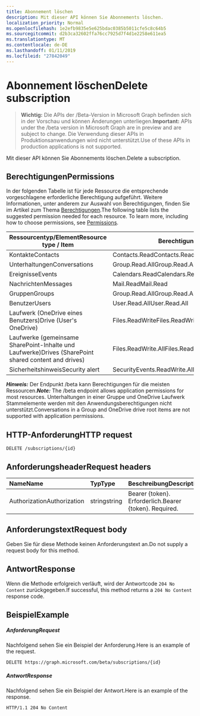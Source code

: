 ```yaml
---
title: Abonnement löschen
description: Mit dieser API können Sie Abonnements löschen.
localization_priority: Normal
ms.openlocfilehash: 1e2efb9835e5e625bdac0385b5011cfe5c8c64b5
ms.sourcegitcommit: d2b3ca32602ffa76cc7925d7f4d1e2258e611ea5
ms.translationtype: MT
ms.contentlocale: de-DE
ms.lasthandoff: 01/11/2019
ms.locfileid: "27842049"
---
```

# <a name="delete-subscription"></a><span data-ttu-id="b1863-103">Abonnement löschen</span><span class="sxs-lookup"><span data-stu-id="b1863-103">Delete subscription</span></span>

> <span data-ttu-id="b1863-104">**Wichtig:** Die APIs der /Beta-Version in Microsoft Graph befinden sich in der Vorschau und können Änderungen unterliegen.</span><span class="sxs-lookup"><span data-stu-id="b1863-104">**Important:** APIs under the /beta version in Microsoft Graph are in preview and are subject to change.</span></span> <span data-ttu-id="b1863-105">Die Verwendung dieser APIs in Produktionsanwendungen wird nicht unterstützt.</span><span class="sxs-lookup"><span data-stu-id="b1863-105">Use of these APIs in production applications is not supported.</span></span>

<span data-ttu-id="b1863-106">Mit dieser API können Sie Abonnements löschen.</span><span class="sxs-lookup"><span data-stu-id="b1863-106">Delete a subscription.</span></span>

## <a name="permissions"></a><span data-ttu-id="b1863-107">Berechtigungen</span><span class="sxs-lookup"><span data-stu-id="b1863-107">Permissions</span></span>

<span data-ttu-id="b1863-p102">In der folgenden Tabelle ist für jede Ressource die entsprechende vorgeschlagene erforderliche Berechtigung aufgeführt. Weitere Informationen, unter anderem zur Auswahl von Berechtigungen, finden Sie im Artikel zum Thema [Berechtigungen](/graph/permissions-reference).</span><span class="sxs-lookup"><span data-stu-id="b1863-p102">The following table lists the suggested permission needed for each resource. To learn more, including how to choose permissions, see [Permissions](/graph/permissions-reference).</span></span>

| <span data-ttu-id="b1863-110">Ressourcentyp/Element</span><span class="sxs-lookup"><span data-stu-id="b1863-110">Resource type / Item</span></span>        | <span data-ttu-id="b1863-111">Berechtigung</span><span class="sxs-lookup"><span data-stu-id="b1863-111">Permission</span></span>          |
|-----------------------------|---------------------|
| <span data-ttu-id="b1863-112">Kontakte</span><span class="sxs-lookup"><span data-stu-id="b1863-112">Contacts</span></span>                    | <span data-ttu-id="b1863-113">Contacts.Read</span><span class="sxs-lookup"><span data-stu-id="b1863-113">Contacts.Read</span></span>       |
| <span data-ttu-id="b1863-114">Unterhaltungen</span><span class="sxs-lookup"><span data-stu-id="b1863-114">Conversations</span></span>               | <span data-ttu-id="b1863-115">Group.Read.All</span><span class="sxs-lookup"><span data-stu-id="b1863-115">Group.Read.All</span></span>      |
| <span data-ttu-id="b1863-116">Ereignisse</span><span class="sxs-lookup"><span data-stu-id="b1863-116">Events</span></span>                      | <span data-ttu-id="b1863-117">Calendars.Read</span><span class="sxs-lookup"><span data-stu-id="b1863-117">Calendars.Read</span></span>      |
| <span data-ttu-id="b1863-118">Nachrichten</span><span class="sxs-lookup"><span data-stu-id="b1863-118">Messages</span></span>                    | <span data-ttu-id="b1863-119">Mail.Read</span><span class="sxs-lookup"><span data-stu-id="b1863-119">Mail.Read</span></span>           |
| <span data-ttu-id="b1863-120">Gruppen</span><span class="sxs-lookup"><span data-stu-id="b1863-120">Groups</span></span>                      | <span data-ttu-id="b1863-121">Group.Read.All</span><span class="sxs-lookup"><span data-stu-id="b1863-121">Group.Read.All</span></span>      |
| <span data-ttu-id="b1863-122">Benutzer</span><span class="sxs-lookup"><span data-stu-id="b1863-122">Users</span></span>                       | <span data-ttu-id="b1863-123">User.Read.All</span><span class="sxs-lookup"><span data-stu-id="b1863-123">User.Read.All</span></span>       |
| <span data-ttu-id="b1863-124">Laufwerk (OneDrive eines Benutzers)</span><span class="sxs-lookup"><span data-stu-id="b1863-124">Drive  (User's OneDrive)</span></span>    | <span data-ttu-id="b1863-125">Files.ReadWrite</span><span class="sxs-lookup"><span data-stu-id="b1863-125">Files.ReadWrite</span></span>     |
| <span data-ttu-id="b1863-126">Laufwerke (gemeinsame SharePoint-Inhalte und Laufwerke)</span><span class="sxs-lookup"><span data-stu-id="b1863-126">Drives (SharePoint shared content and drives)</span></span> | <span data-ttu-id="b1863-127">Files.ReadWrite.All</span><span class="sxs-lookup"><span data-stu-id="b1863-127">Files.ReadWrite.All</span></span> |
| <span data-ttu-id="b1863-128">Sicherheitshinweis</span><span class="sxs-lookup"><span data-stu-id="b1863-128">Security alert</span></span>              | <span data-ttu-id="b1863-129">SecurityEvents.ReadWrite.All</span><span class="sxs-lookup"><span data-stu-id="b1863-129">SecurityEvents.ReadWrite.All</span></span> |

<span data-ttu-id="b1863-130">***Hinweis:*** Der Endpunkt /beta kann Berechtigungen für die meisten Ressourcen.</span><span class="sxs-lookup"><span data-stu-id="b1863-130">***Note:*** The /beta endpoint allows application permissions for most resources.</span></span> <span data-ttu-id="b1863-131">Unterhaltungen in einer Gruppe und OneDrive Laufwerk Stammelemente werden mit den Anwendungsberechtigungen nicht unterstützt.</span><span class="sxs-lookup"><span data-stu-id="b1863-131">Conversations in a Group and OneDrive drive root items are not supported with application permissions.</span></span>

## <a name="http-request"></a><span data-ttu-id="b1863-132">HTTP-Anforderung</span><span class="sxs-lookup"><span data-stu-id="b1863-132">HTTP request</span></span>

<!-- { "blockType": "ignored" } -->

```http
DELETE /subscriptions/{id}
```

## <a name="request-headers"></a><span data-ttu-id="b1863-133">Anforderungsheader</span><span class="sxs-lookup"><span data-stu-id="b1863-133">Request headers</span></span>

| <span data-ttu-id="b1863-134">Name</span><span class="sxs-lookup"><span data-stu-id="b1863-134">Name</span></span>       | <span data-ttu-id="b1863-135">Typ</span><span class="sxs-lookup"><span data-stu-id="b1863-135">Type</span></span> | <span data-ttu-id="b1863-136">Beschreibung</span><span class="sxs-lookup"><span data-stu-id="b1863-136">Description</span></span>|
|:-----------|:------|:----------|
| <span data-ttu-id="b1863-137">Authorization</span><span class="sxs-lookup"><span data-stu-id="b1863-137">Authorization</span></span>  | <span data-ttu-id="b1863-138">string</span><span class="sxs-lookup"><span data-stu-id="b1863-138">string</span></span>  | <span data-ttu-id="b1863-p104">Bearer {token}. Erforderlich.</span><span class="sxs-lookup"><span data-stu-id="b1863-p104">Bearer {token}. Required.</span></span> |

## <a name="request-body"></a><span data-ttu-id="b1863-141">Anforderungstext</span><span class="sxs-lookup"><span data-stu-id="b1863-141">Request body</span></span>

<span data-ttu-id="b1863-142">Geben Sie für diese Methode keinen Anforderungstext an.</span><span class="sxs-lookup"><span data-stu-id="b1863-142">Do not supply a request body for this method.</span></span>

## <a name="response"></a><span data-ttu-id="b1863-143">Antwort</span><span class="sxs-lookup"><span data-stu-id="b1863-143">Response</span></span>

<span data-ttu-id="b1863-144">Wenn die Methode erfolgreich verläuft, wird der Antwortcode `204 No Content` zurückgegeben.</span><span class="sxs-lookup"><span data-stu-id="b1863-144">If successful, this method returns a `204 No Content` response code.</span></span>

## <a name="example"></a><span data-ttu-id="b1863-145">Beispiel</span><span class="sxs-lookup"><span data-stu-id="b1863-145">Example</span></span>

##### <a name="request"></a><span data-ttu-id="b1863-146">Anforderung</span><span class="sxs-lookup"><span data-stu-id="b1863-146">Request</span></span>

<span data-ttu-id="b1863-147">Nachfolgend sehen Sie ein Beispiel der Anforderung.</span><span class="sxs-lookup"><span data-stu-id="b1863-147">Here is an example of the request.</span></span>
<!-- {
  "blockType": "request",
  "name": "delete_subscription"
}-->

```http
DELETE https://graph.microsoft.com/beta/subscriptions/{id}
```

##### <a name="response"></a><span data-ttu-id="b1863-148">Antwort</span><span class="sxs-lookup"><span data-stu-id="b1863-148">Response</span></span>

<span data-ttu-id="b1863-149">Nachfolgend sehen Sie ein Beispiel der Antwort.</span><span class="sxs-lookup"><span data-stu-id="b1863-149">Here is an example of the response.</span></span>
<!-- {
  "blockType": "response",
  "truncated": false,
  "@odata.type": "microsoft.graph.subscription"
} -->

```http
HTTP/1.1 204 No Content
```

<!-- {
  "type": "#page.annotation",
  "description": "Delete subscription",
  "keywords": "",
  "section": "documentation",
  "tocPath": ""
}-->
